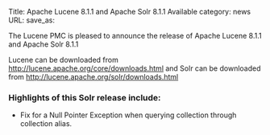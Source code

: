 Title: Apache Lucene 8.1.1 and Apache Solr 8.1.1 Available
category: news
URL: 
save_as: 

The Lucene PMC is pleased to announce the release of Apache Lucene 8.1.1 and Apache Solr 8.1.1

Lucene can be downloaded from <http://lucene.apache.org/core/downloads.html>
and Solr can be downloaded from <http://lucene.apache.org/solr/downloads.html>

### Highlights of this Solr release include:

  * Fix for a Null Pointer Exception when querying collection through collection alias.

